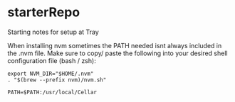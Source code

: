 # starterRepo
Starting notes for setup at Tray

When installing nvm sometimes the PATH needed isnt always included in the .nvm file. 
Make sure to copy/ paste the following into your desired shell configuration file (bash / zsh): 

```
export NVM_DIR="$HOME/.nvm"
. "$(brew --prefix nvm)/nvm.sh"

PATH=$PATH:/usr/local/Cellar
``` 
